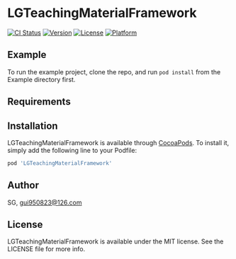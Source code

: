 # LGTeachingMaterialFramework

[![CI Status](https://img.shields.io/travis/SG/LGTeachingMaterialFramework.svg?style=flat)](https://travis-ci.org/SG/LGTeachingMaterialFramework)
[![Version](https://img.shields.io/cocoapods/v/LGTeachingMaterialFramework.svg?style=flat)](https://cocoapods.org/pods/LGTeachingMaterialFramework)
[![License](https://img.shields.io/cocoapods/l/LGTeachingMaterialFramework.svg?style=flat)](https://cocoapods.org/pods/LGTeachingMaterialFramework)
[![Platform](https://img.shields.io/cocoapods/p/LGTeachingMaterialFramework.svg?style=flat)](https://cocoapods.org/pods/LGTeachingMaterialFramework)

## Example

To run the example project, clone the repo, and run `pod install` from the Example directory first.

## Requirements

## Installation

LGTeachingMaterialFramework is available through [CocoaPods](https://cocoapods.org). To install
it, simply add the following line to your Podfile:

```ruby
pod 'LGTeachingMaterialFramework'
```

## Author

SG, gui950823@126.com

## License

LGTeachingMaterialFramework is available under the MIT license. See the LICENSE file for more info.
